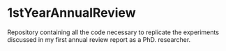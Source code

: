# 1stYearAnnualReview
Repository containing all the code necessary to replicate the experiments discussed in my first annual review report as a PhD. researcher. 
